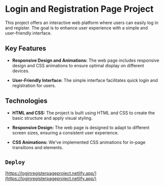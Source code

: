 # Login and Registration Page Project

This project offers an interactive web platform where users can easily log in and register. The goal is to enhance user experience with a simple and user-friendly interface.

## Key Features

- **Responsive Design and Animations:** The web page includes responsive design and CSS animations to ensure optimal display on different devices.

- **User-Friendly Interface:** The simple interface facilitates quick login and registration for users.

## Technologies

- **HTML and CSS:** The project is built using HTML and CSS to create the basic structure and apply visual styling.

- **Responsive Design:** The web page is designed to adapt to different screen sizes, ensuring a consistent user experience.

- **CSS Animations:** We've implemented CSS animations for in-page transitions and elements.

## `Deploy`

[https://loginregisterpageproject.netlify.app/](https://loginregisterpageproject.netlify.app/)
